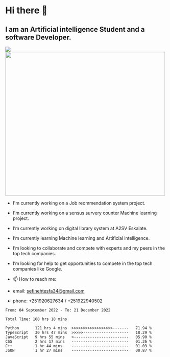 # Hi there 👋
## I am an Artificial intelligence Student and a software Developer.
<img src = "https://github-readme-stats.vercel.app/api?username=sefinehtesfa34&&show_icons=true&title_color=ffffff&icon_color=bb2acf&text_color=daf7dc&bg_color=151515"/>
<img src="https://wakatime.com/share/@sefinehtesfa34/ae9674e3-b462-4438-9120-52fc3d0ffbbb.png" width ="500" height = "450"/>

- I'm currently working on a Job reommendation system project.
- I'm currently working on a sensus survery counter Machine learning project.
-  I’m currently working on digital library system at A2SV Eskalate.
-  I’m currently learning Machine learning and Artificial intelligence.
-  I’m looking to collaborate and compete with experts and my peers in the top tech companies.
-  I’m looking for help to get opportunities to compete in the top tech companies like Google.

- 📫 How to reach me: 
- email: sefinehtesfa34@gmail.com
- phone: +251920627634 / +251922940502
<!--START_SECTION:waka-->

```text
From: 04 September 2022 - To: 21 December 2022

Total Time: 168 hrs 18 mins

Python       121 hrs 4 mins  >>>>>>>>>>>>>>>>>>-------   71.94 %
TypeScript   30 hrs 47 mins  >>>>>--------------------   18.29 %
JavaScript   9 hrs 55 mins   >------------------------   05.90 %
CSS          2 hrs 17 mins   -------------------------   01.36 %
C++          1 hr 44 mins    -------------------------   01.03 %
JSON         1 hr 27 mins    -------------------------   00.87 %
```

<!--END_SECTION:waka-->
